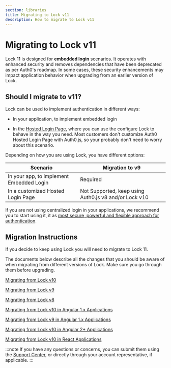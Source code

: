 ```yaml
---
section: libraries
title: Migrating to Lock v11
description: How to migrate to Lock v11
---
```

# Migrating to Lock v11

Lock 11 is designed for **embedded login** scenarios. It operates with enhanced security and removes dependencies that have been deprecated as per Auth0's roadmap. In some cases, these security enhancements may impact application behavior when upgrading from an earlier version of Lock. 

## Should I migrate to v11?

Lock can be used to implement authentication in different ways:

- In your application, to implement embedded login

- In the [Hosted Login Page](/hosted-pages/login), where you can use the configure Lock to behave in the way you need. Most customers don't customize Auth0 Hosted Login Page with Auth0.js, so your probably don't need to worry about this scenario.

Depending on how you are using Lock, you have different options:

| **Scenario** | **Migration to v9** | 
| --- | --- | 
| In your app, to implement Embedded Login | Required |
| In a customized Hosted Login Page | Not Supported, keep using Auth0.js v8 and/or Lock v10 |

If you are not using centralized login in your applications, we recommend you to start using it, it as [most secure, powerful and flexible approach for authentication](/guides/login/centralized-vs-embedded). 

## Migration Instructions

If you decide to keep using Lock you will need to migrate to Lock 11.

The documents below describe all the changes that you should be aware of when migrating from different versions of Lock. Make sure you go through them before upgrading.

[Migrating from Lock v10](/libraries/lock/v11/migration-v10-v11)

[Migrating from Lock v9](/libraries/lock/v11/migration-v9-v11)

[Migrating from Lock v8](/libraries/lock/v11/migration-v8-v11)

[Migrating from Lock v10 in Angular 1.x Applications](/libraries/lock/v11/migration-angularjs-v10)

[Migrating from Lock v9 in Angular 1.x Applications](/libraries/lock/v11/migration-angularjs-v9)

[Migrating from Lock v10 in Angular 2+ Applications](/libraries/lock/v11/migration-angular)

[Migrating from Lock v10 in React Applications](/libraries/lock/v11/migration-react)

:::note
If you have any questions or concerns, you can submit them using the [Support Center](${env.DOMAIN_URL_SUPPORT}), or directly through your account representative, if applicable. 
:::
